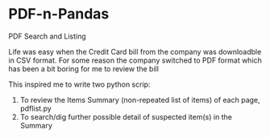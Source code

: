 # PDF-n-Pandas
PDF Search and Listing

Life was easy when the Credit Card bill from the company was downloadble in CSV format. For some reason the company switched to PDF format which 
has been a bit boring for me to review the bill

This inspired me to write two python scrip: 

1. To review the Items Summary (non-repeated list of items) of each page, pdflist.py
2. To search/dig further possible detail of suspected item(s) in the Summary 
